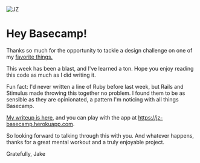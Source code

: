![JZ](https://avatars.githubusercontent.com/u/1486983?s=120&v=4)


# Hey Basecamp!

Thanks so much for the opportunity to tackle a design challenge on one of my [favorite things.](https://beta.jakezien.com/favorites)

This week has been a blast, and I've learned a ton. Hope you enjoy reading this code as much as I did writing it.

Fun fact: I'd never written a line of Ruby before last week, but Rails and Stimulus made throwing this together no problem. I found them to be as sensible as they are opinionated, a pattern I'm noticing with all things Basecamp.

[My writeup is here](https://beta.jakezien.com/basecamp), and you can play with the app at https://jz-basecamp.herokuapp.com. 

So looking forward to talking through this with you. And whatever happens, thanks for a great mental workout and a truly enjoyable project.

Gratefully,
Jake
